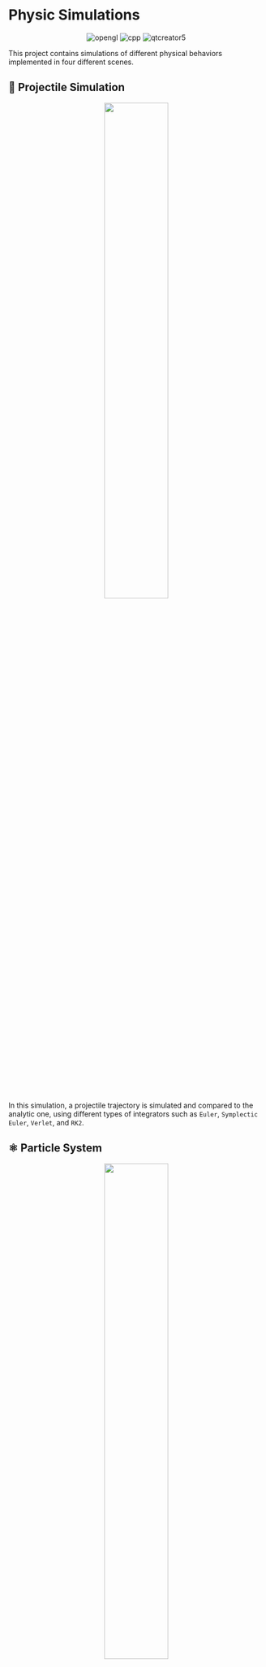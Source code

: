 # Physic Simulations

<div align="center">
    <img src="https://img.shields.io/badge/OpenGL-black?style=flat" alt="opengl" />
    <img src="https://img.shields.io/badge/C%2B%2B-blue?style=flat" alt="cpp" />
    <img src="https://img.shields.io/badge/QtCreator%205-green?style=flat" alt="qtcreator5" />
</div>

This project contains simulations of different physical behaviors implemented in four different scenes.

## 📏 Projectile Simulation

<p align="center">
  <img src="https://github.com/FilippoVenturini8/PhysicSimulations/assets/73821401/9693596a-0a3c-4a07-9a73-8f8145a37f2e" width="50%">
</p>

In this simulation, a projectile trajectory is simulated and compared to the analytic one, using different types of integrators such as `Euler`, `Symplectic Euler`, `Verlet`, and `RK2`.

## ⚛ Particle System

<p align="center">
  <img src="https://github.com/FilippoVenturini8/PhysicSimulations/assets/73821401/5ab03e89-d91b-4392-9863-10506779d0d6" width="50%">
</p>

In this simulation, a `particle system` is implemented to handle an arbitrary number of particles emitted by a fountain. Different types of `collisions` are handled, with the floor, a cube, and a movable sphere. Each particle is subjected to the `gravitational force` and, if activated, to the gravitational force of a `black hole`.

## 🧣 Cloth Simulation

<p align="center">
  <img src="https://github.com/FilippoVenturini8/PhysicSimulations/assets/73821401/de506539-e966-4df8-a58d-f70575dcdbc3" width="50%">
</p>

In this part, cloth behavior is simulated by adding spring forces between particles following `Provot's Layout`.

## 🌊 Fluid Simulation

<p align="center">
  <img src="https://github.com/FilippoVenturini8/PhysicSimulations/assets/73821401/8f0eab41-f2f1-45dc-aad7-2f2cbea0a596" width="50%">
</p>

In this last part, a fluid simulation is realized by implementing the `Navier-Stokes` equations and following the `SPH Loop`.
